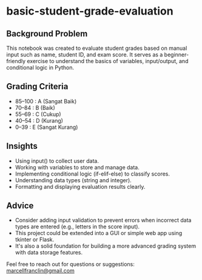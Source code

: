 # basic-student-grade-evaluation

## Background Problem
This notebook was created to evaluate student grades based on manual input such as name, student ID, and exam score. It serves as a beginner-friendly exercise to understand the basics of variables, input/output, and conditional logic in Python.

## Grading Criteria
- 85–100 : A (Sangat Baik)
- 70–84 : B (Baik)
- 55–69 : C (Cukup)
- 40–54 : D (Kurang)
- 0–39 : E (Sangat Kurang)

## Insights
- Using input() to collect user data.
- Working with variables to store and manage data.
- Implementing conditional logic (if-elif-else) to classify scores.
- Understanding data types (string and integer).
- Formatting and displaying evaluation results clearly.

## Advice
- Consider adding input validation to prevent errors when incorrect data types are entered (e.g., letters in the score input).
- This project could be extended into a GUI or simple web app using tkinter or Flask.
- It's also a solid foundation for building a more advanced grading system with data storage features.

Feel free to reach out for questions or suggestions:
marcellfranclin@gmail.com

